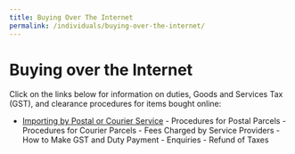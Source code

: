 ```yaml
---
title: Buying Over The Internet
permalink: /individuals/buying-over-the-internet/
---
```

# Buying over the Internet

Click on the links below for information on duties, Goods and Services Tax (GST), and clearance procedures for items bought online:

  -   [Importing by Postal or Courier Service](https://singapore-customs-staging.netlify.com/businesses/importing-goods/import-procedures/importing-by-post-or-courier-service)
     -   Procedures for Postal Parcels
     -   Procedures for Courier Parcels
     -   Fees Charged by Service Providers
     -   How to Make GST and Duty Payment
     -   Enquiries
     -   Refund of Taxes
  

